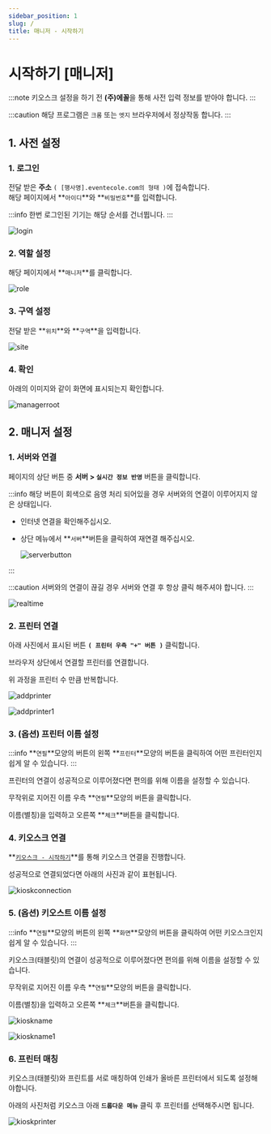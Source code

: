 ```yaml
---
sidebar_position: 1
slug: /
title: 매니저 - 시작하기
---
```


# 시작하기 \[매니저\]

:::note
키오스크 설정을 하기 전 **(주)에꼴**을 통해 사전 입력 정보를 받아야 합니다.
:::

:::caution
해당 프로그램은 `크롬` 또는 `엣지` 브라우저에서 정상작동 합니다.
:::

## 1. 사전 설정

### 1. 로그인

전달 받은 **주소** `( [행사명].eventecole.com의 형태 )`에 접속합니다.<br/>
해당 페이지에서 **`아이디`**와 **`비밀번호`**를 입력합니다.

:::info
한번 로그인된 기기는 해당 순서를 건너뜁니다.
:::

![login](./img/start.png)

### 2. 역할 설정

해당 페이지에서 **`매니저`**를 클릭합니다.

![role](./img/selectmanager.png)

### 3. 구역 설정

전달 받은 **`위치`**와 **`구역`**을 입력합니다.

![site](./img/site.png)

### 4. 확인

아래의 이미지와 같이 화면에 표시되는지 확인합니다.

![managerroot](./img/managerroot.png)

## 2. 매니저 설정

### 1. 서버와 연결

페이지의 상단 버튼 중 **서버 > `실시간 정보 반영`** 버튼을 클릭합니다.

:::info
해당 버튼이 회색으로 음영 처리 되어있을 경우 서버와의 연결이 이루어지지 않은 상태입니다.<br/>

- 인터넷 연결을 확인해주십시오.
- 상단 메뉴에서 **`서버`**버튼을 클릭하여 재연결 해주십시오.

  ![serverbutton](./img/serverbutton.png)

:::

:::caution
서버와의 연결이 끊길 경우 서버와 연결 후 항상 클릭 해주셔야 합니다.
:::

![realtime](./img/realtimne.png)

### 2. 프린터 연결

아래 사진에서 표시된 버튼 **`( 프린터 우측 "+" 버튼 )`** 클릭합니다.

브라우저 상단에서 연결할 프린터를 연결합니다.

위 과정을 프린터 수 만큼 반복합니다.

![addprinter](./img/addPrinter.png)

![addprinter1](./img/addPrinter1.png)

### 3. (옵션) 프린터 이름 설정

:::info
**`연필`**모양의 버튼의 왼쪽 **`프린터`**모양의 버튼을 클릭하여 어떤 프린터인지 쉽게 알 수 있습니다. 
:::

프린터의 연결이 성공적으로 이루어졌다면 편의를 위해 이름을 설정할 수 있습니다.

무작위로 지어진 이름 우측 **`연필`**모양의 버튼을 클릭합니다.

이름(별칭)을 입력하고 오른쪽 **`체크`**버튼을 클릭합니다.

### 4. 키오스크 연결

**[`키오스크 - 시작하기`](started-client.md)**를 통해 키오스크 연결을 진행합니다.

성공적으로 연결되었다면 아래의 사진과 같이 표현됩니다.

![kioskconnection](./img/mangerkioskconnect.png)

### 5. (옵션) 키오스트 이름 설정

:::info
**`연필`**모양의 버튼의 왼쪽 **`화면`**모양의 버튼을 클릭하여 어떤 키오스크인지 쉽게 알 수 있습니다. 
:::

키오스크(태블릿)의 연결이 성공적으로 이루어졌다면 편의를 위해 이름을 설정할 수 있습니다.

무작위로 지어진 이름 우측 **`연필`**모양의 버튼을 클릭합니다.

이름(별칭)을 입력하고 오른쪽 **`체크`**버튼을 클릭합니다.

![kioskname](./img/managerkioskname.png)

![kioskname1](./img/managerkioskname1.png)

### 6. 프린터 매칭

키오스크(태블릿)와 프린트를 서로 매칭하여 인쇄가 올바른 프린터에서 되도록 설정해야합니다.

아래의 사진처럼 키오스크 아래 **`드롭다운 메뉴`** 클릭 후 프린터를 선택해주시면 됩니다.

![kioskprinter](./img/managerkioskprinter.png)
